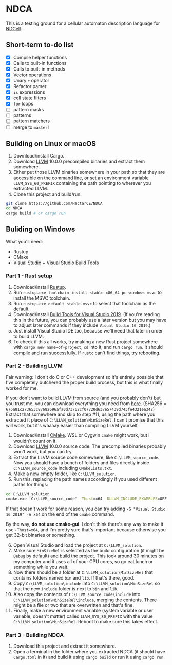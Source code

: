 # NDCA

This is a testing ground for a cellular automaton description language for [NDCell](https://github.com/HactarCE/NDCell).

## Short-term to-do list

* [x] Compile helper functions
* [x] Calls to built-in functions
* [x] Calls to built-in methods
* [x] Vector operations
* [x] Unary `+` operator
* [x] Refactor parser
* [x] `is` expressions
* [x] cell state filters
* [x] `for` loops
* [ ] pattern masks
* [ ] patterns
* [ ] pattern matchers
* [ ] merge to `master`!

## Building on Linux or macOS

1. Download/install Cargo.
2. Download [LLVM](https://releases.llvm.org/download.html) 10.0.0 precompiled binaries and extract them somewhere.
3. Either put those LLVM binaries somewhere in your path so that they are accessible on the command line, or set an environment variable `LLVM_SYS_60_PREFIX` containing the path pointing to wherever you extracted LLVM.
4. Clone this project and build/run:

```sh
git clone https://github.com/HactarCE/NDCA
cd NDCA
cargo build # or cargo run
```

## Buliding on Windows

What you'll need:

* Rustup
* CMake
* Visual Studio + Visual Studio Build Tools

### Part 1 - Rust setup

1. Download/install [Rustup](https://www.rust-lang.org/tools/install).
2. Run `rustup.exe toolchain install stable-x86_64-pc-windows-msvc` to install the MSVC toolchain.
3. Run `rustup.exe default stable-msvc` to select that toolchain as the default.
4. Download/install [Build Tools for Visual Studio 2019](https://visualstudio.microsoft.com/downloads/#build-tools-for-visual-studio-2019). (If you're reading this in the future, you can probably use a later version but you may have to adjust later commands if they include `Visual Studio 16 2019`.)
5. Just install Visual Studio IDE too, because we'll need that later in order to build LLVM.
6. To check if this all works, try making a new Rust project somewhere with `cargo new name-of-project`, `cd` into it, and run `cargo run`. It should compile and run successfully. If `rustc` can't find things, try rebooting.

### Part 2 - Building LLVM

Fair warning: I don't do C or C++ development so it's entirely possible that I've completely butchered the proper build process, but this is what finally worked for me.

If you don't want to build LLVM from source (and you probably don't) but you trust me, you can download everything you need from [here](https://1drv.ms/u/s!AnInQYQ5foGSi7hmxnhb-hG1mCmWAw?e=HVPNn9). (SHA256 = `676a81c273653c87682696afa0d73762cf07720d637e57439d743fe4321ea342`) Extract that somewhere and skip to step #11, using the path where you extracted it place of `C:\LLVM_solution\MinSizeRel`. I can't promise that this will work, but it's waaaay easier than compiling LLVM yourself.

1. Download/install [CMake](https://cmake.org/download/). WSL or Cygwin `cmake` might work, but I wouldn't count on it.
2. Download [LLVM](https://releases.llvm.org/download.html) 10.0.0 source code. The precompiled binaries probably won't work, but you can try.
3. Extract the LLVM source code somewhere, like `C:\LLVM_source_code`. Now you should have a bunch of folders and files directly inside `C:\LLVM_source_code` including `CMakeLists.txt`.
4. Make a new empty folder, like `C:\LLVM_solution`.
5. Run this, replacing the path names accordingly if you used different paths for things:

```bat
cd C:\LLVM_solution
cmake.exe 'C:\LLVM_source_code' -Thost=x64 -DLLVM_INCLUDE_EXAMPLES=OFF -DLLVM_INCLUDE_TESTS=OFF -DLLVM_INCLUDE_BENCHMARKS=OFF -DLLVM_ENABLE_IDE=1
```

If that doesn't work for some reason, you can try adding `-G "Visual Studio 16 2019" -A x64` on the end of the `cmake` command.

By the way, **do not use cmake-gui**. I don't think there's any way to make it use `-Thost=x64`, and I'm pretty sure that's important because otherwise you get 32-bit binaries or something.

6. Open Visual Studio and load the project at `C:\LLVM_solution`.
7. Make sure `MinSizeRel` is selected as the build configuration (it might be `Debug` by default) and build the project. This took around 30 minutes on my computer and it uses all of your CPU cores, so go eat lunch or something while you wait.
8. Now there should be a folder at `C:\LLVM_solution\MinSizeRel` that contains folders named `bin` and `lib`. If that's there, good.
9. Copy `C:\LLVM_solution\include` into `C:\LLVM_solution\MinSizeRel` so that the new `include` folder is next to `bin` and `lib`.
10. Also copy the contents of `C:\LLVM_source_code\include` into `C:\LLVM_solution\MinSizeRel\include`, merging the contents. There might be a file or two that are overwritten and that's fine.
11. Finally, make a new environment variable (system variable or user variable, doesn't matter) called `LLVM_SYS_80_PREFIX` with the value `C:\LLVM_solution\MinSizeRel`. Reboot to make sure this takes effect.

### Part 3 - Building NDCA

1. Download this project and extract it somewhere.
2. Open a terminal in the folder where you extracted NDCA (it should have `Cargo.toml` in it) and build it using `cargo build` or run it using `cargo run`.

